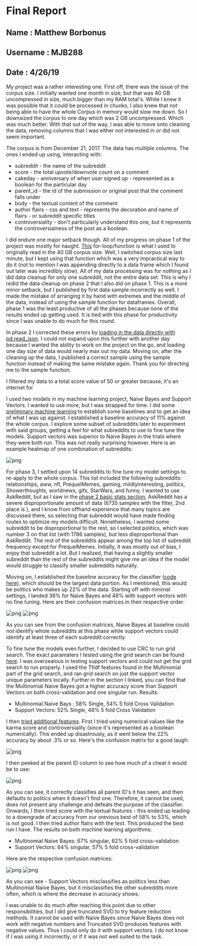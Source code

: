 # Final Report

## Name : Matthew Borbonus
## Username : MJB288
## Date : 4/26/19

My project was a rather interesting one. First off, there was the issue of the corpus size. I initially wanted one month in size, but that was 40 GB uncompressed in size, much bigger than my RAM total's. While I knew it was possible that it could be processed in chunks, I also knew that not being able to have the whole Corpus in memory would slow me down. So I downsized the corpus to one day which was 2 GB uncompressed. Which was much better. With that out of the way, I was able to move onto cleaning the data, removing columns that I was either not interested in or did not seem important. 

The corpus is from December 21, 2017. The data has multiple columns. The ones I ended up using, interacting with:

* subreddit - the name of the subreddit
* score - the total upvote/downvote count on a comment
* cakeday - anniversary of when user signed up - represented as a boolean for the particular day
* parent_id - the id of the submission or original post that the comment falls under
* body - the textual content of the comment
* author flairs - css and text - represents the decoration and name of flairs - or subreddit specific titles
* controversiality - don't particularly understand this one, but it represents the controversialness of the post as a boolean.

I did endure one major setback though. All of my progress on phase 1 of the project was mostly for naught. [This](https://nbviewer.jupyter.org/github/Data-Science-for-Linguists-2019/Reddit-Comment-Analysis/blob/master/legacy_notebooks/project-explore.ipynb#corpus) for-loop/function is what I used to originally read in the 40 GB corpus size. Well, I switched corpus size last minute, but I kept using that function which was a very impractical way to do it (not to mention I was appending directly to a data frame which I found out later was incredibly slow). All of my data processing was for nothing as I did data cleanup for only one subreddit, not the entire data set. This is why I redid the data cleanup on phase 2 that I also did on phase 1. This is a more minor setback, but I published by first data sample incorrectly as well. I made the mistake of arranging it by hand with extremes and the middle of the data, instead of using the sample function for dataframes. Overall, phase 1 was the least productive of all the phases because none of the results ended up getting used. It is tied with this phase for productivity since I was unable to do much for this round.

In phase 2 I corrected these errors by [loading in the data directly with pd.read_json](https://nbviewer.jupyter.org/github/Data-Science-for-Linguists-2019/Reddit-Comment-Analysis/blob/master/legacy_notebooks/phase2_exploration.ipynb#dataacq). I could not expand upon this further with another day because I wanted the ability to work on the project on the go, and loading one day size of data would nearly max out my data. Moving on, after the cleaning up the data, I published a correct sample using the sample function instead of making the same mistake again. Thank you for directing me to the sample function.

I filtered my data to a total score value of 50 or greater because, it's an internet for

I used two models in my machine learning project, Naive Bayes and Support Vectors. I wanted to use more, but I was strapped for time. I did some [preliminary machine learning](https://nbviewer.jupyter.org/github/Data-Science-for-Linguists-2019/Reddit-Comment-Analysis/blob/master/legacy_notebooks/phase2_exploration.ipynb#machinelearn) to establish some baselines and to get an idea of what I was up against. I established a baseline accuracy of 11% against the whole corpus. I explore some subset of subreddits later to experiment with said groups, getting a feel for what subreddits to use to fine tune the models. Support vectors was superior to Naive Bayes in the trials where they were both run. This was not really surprising however. Here is an example heatmap of one combination of subreddits:

![png](images/lastsupportvectors.png) 

For phase 3, I settled upon 14 subreddits to fine tune my model settings to re-apply to the whole corpus. This list included the following subreddits: relationships, aww, nfl, PrequelMemes, gaming, mildlyinteresting, politics, Showerthoughts, worldnews, gifs, StarWars, and funny. I wanted to use AskReddit, but as I saw in the [phase 2 basic stats section](https://nbviewer.jupyter.org/github/Data-Science-for-Linguists-2019/Reddit-Comment-Analysis/blob/master/legacy_notebooks/phase2_exploration.ipynb#stats), AskReddit has a severe disproportionate amount of data (6735 samples with the filter, 2nd place is ), and I know from offhand experience that many topics are discussed there, so selecting that subreddit would have made finding routes to optimize my models difficult. Nonetheless, I wanted some subreddit to be disproportional to the rest, so I selected politics, which was number 3 on that list (with 1786 samples), but less disproportional than AskReddit. The rest of the subreddits appear among the top  list of subreddit frequency except for PrequelMemes. Initially, it was mostly out of bias, I enjoy that subreddit a lot. But I realized, that having a slightly smaller subreddit than the rest of the subreddits might give me an idea if the model would struggle to classify smaller subreddits naturally.

Moving on, I established the baseline accuracy for the classifier ([code here](https://nbviewer.jupyter.org/github/Data-Science-for-Linguists-2019/Reddit-Comment-Analysis/blob/master/legacy_notebooks/phase3progress.ipynb#baseline)), which should be the largest data portion. As I mentioned, this would be politics who makes up 22% of the data. Starting off with minimal settings, I landed 36% for Naive Bayes and 48% with support vectors with no fine tuning. Here are their confusion matrices in their respective order:

![png](images/firstseriousNB.png) 
![png](images/firstseriousSVC.png)

As you can see from the confusion matrices, Naive Bayes at baseline could not identify whole subreddits at this phase while support vectors could identify at least three of each subreddit correctly.

To fine tune the models even further, I decided to use CRC to run grid search. The exact paramaters I tested using the grid search can be found [here](https://nbviewer.jupyter.org/github/Data-Science-for-Linguists-2019/Reddit-Comment-Analysis/blob/master/legacy_notebooks/phase3progress.ipynb#optimal). I was overzealous in testing support vectors and could not get the grid search to run properly. I used the Tfidf features found in the Multinomial part of the grid search, and ran grid search on just the support vector unique parameters locally. Further in the section I linked, you can find that the Multinomial Naive Bayes got a higher accuracy score than Support Vectors on both cross-validation and one singular run. Results:
* Multinomial Naive Bays : 58% Single, 54% 5 fold Cross Validation
* Support Vectors: 52% Single, 48% 5 fold Cross Validation

I then [tried additional features](https://nbviewer.jupyter.org/github/Data-Science-for-Linguists-2019/Reddit-Comment-Analysis/blob/master/legacy_notebooks/phase3progress.ipynb#features). First I tried using numerical values like the karma score and controversiality (since it's represented as a boolean numerically). This ended up disastrously, as it went below the 22% accuracy by about .3% or so. Here's the confusion matrix for a good laugh:

![png](images/numericalvalues.png)

I then peeked at the parent ID column to see how much of a cheat it would be to use:

![png](images/parentid.png)

As you can see, it correctly classifies all parent ID's it has seen, and then defaults to politics when it doesn't find one. Therefore, it cannot be used, does not present any challenge and defeats the purpose of the classifier.
Onwards, I then tried score with the textual features - this ended up leading to a downgrade of accuracy from our orevious best of 58% to 53%, which is not good. I then tried author flairs with the text. This produced the best run I have. The results on both machine learning algorithms:

* Multinomial Naive Bayes: 67% singular, 62% 5 fold cross-validation
* Support Vectors: 64% singular, 57% 5 fold cross-validation

Here are the respective confusion matrices:

![png](images/MultinomialFlairs.png)
![png](images/SVCFlairs.png)

As you can see - Support Vectors misclassifies as politics less than Multinomial Naive Bayes, but it misclassifies the other subreddits more often, which is where the decrease in accuracy shows. 

I was unable to do much after reaching this point due to other responsibilities, but I did give truncated SVD to try feature reduction methods. It cannot be used with Naive Bayes since Naive Bayes does not work with negative numbers and Truncated SVD produces features with negative values. Thus I could only do it with support vectors. I do not know if I was using it incorrectly, or if it was not well suited to the task.